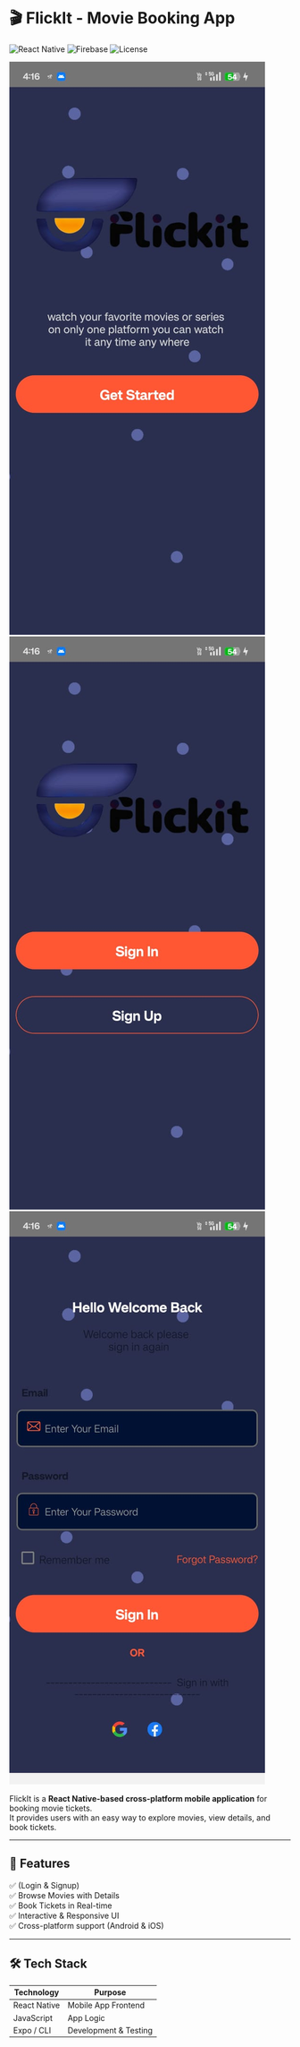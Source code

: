 # 🎬 FlickIt - Movie Booking App

![React Native](https://img.shields.io/badge/React%20Native-0.76-blue?logo=react)
![Firebase](https://img.shields.io/badge/Firebase-Auth%20%26%20DB-orange?logo=firebase)
![License](https://img.shields.io/badge/License-MIT-green)



![image alt](https://github.com/Mohsinpadhan/FlickIt-Movie-Booking-App/blob/7d91949c4bac121aa3b95b3367cad19d04e46196/img1.jpg)
![image alt](https://github.com/Mohsinpadhan/FlickIt-Movie-Booking-App/blob/12ff724e297c41a4740053326bc39f635ff7bdb9/img2.jpg)
![image alt](https://github.com/Mohsinpadhan/FlickIt-Movie-Booking-App/blob/12ff724e297c41a4740053326bc39f635ff7bdb9/img3.jpg)

FlickIt is a **React Native-based cross-platform mobile application** for booking movie tickets.  
It provides users with an easy way to explore movies, view details, and book tickets.

---

## 🚀 Features
✅ (Login & Signup)  
✅ Browse Movies with Details  
✅ Book Tickets in Real-time  
✅ Interactive & Responsive UI  
✅ Cross-platform support (Android & iOS)  

---

## 🛠️ Tech Stack
| Technology  | Purpose                         |
|-------------|---------------------------------|
| React Native | Mobile App Frontend            |     |
| JavaScript   | App Logic                      |
| Expo / CLI   | Development & Testing          |


